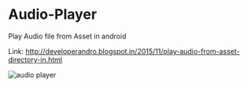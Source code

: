 # Audio-Player
Play Audio file from Asset in android

Link:
http://developerandro.blogspot.in/2015/11/play-audio-from-asset-directory-in.html


![audio player](https://cloud.githubusercontent.com/assets/4261690/11263949/676bd39c-8eb5-11e5-96a6-ed702734ab4d.jpeg)
